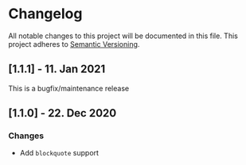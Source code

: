 # Changelog

All notable changes to this project will be documented in this file. This project adheres to [Semantic Versioning](https://semver.org/spec/v2.0.0.html).

## [1.1.1] - 11. Jan 2021

This is a bugfix/maintenance release

## [1.1.0] - 22. Dec 2020

### Changes

-   Add `blockquote` support
